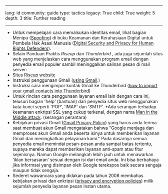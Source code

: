 

---

lang: id
community: guide
type: tactics
legacy: True
child: True
weight: 5
depth: 3
title: Further reading

---

* Untuk mempelajari cara memalsukan identitas email,  lihat bagian Menipu ([Spoofing](http://www.frontlinedefenders.org/manual/en/esecman/chapter2_5.html#2_5b)) di buku Keamanan dan Kerahasiaan Digital untuk Pembela Hak Asasi Manusia ([Digital Security and Privacy for Human Rights Defenders](http://www.frontlinedefenders.org/manual/en/esecman/)). 
* Selain Panduan Praktis *Riseup* dan *Thunderbird* , ada juga sejumlah situs web yang menjelaskan cara menggunakan program email dengan penyedia email populer sambil meninggalkan salinan pesan di mail server:
 * Situs [Riseup website](http://help.riseup.net/mail/mail-clients/)
 * Instruksi penggunaan Gmail ([using Gmail](http://mail.google.com/support/bin/topic.py?topic=12805).)
 * Instruksi cara mengimpor kontak Gmail ke Thunderbird ([how to import your gmail contacts into Thunderbird](http://email.about.com/od/mozillathunderbirdtips/qt/et_gmail_addr.htm))
 * Untuk rincian cara penggunaan layanan email lain dengan cara ini, telusuri bagian 'help' (bantuan) dari penyedia situs web menggunakan kata kunci seperti 'POP', 'IMAP' dan 'SMTP'. 
*Ada serangan terhadap keamanan enkripsi SSL yang cukup terkenal, dengan nama  [Man in the Middle attack](http://www.frontlinedefenders.org/manual/en/esecman/chapter2_7.html#2_7c).
(serangan perantara)
* Kebijakan privasi Gmail ([Gmail Privacy Policy](http://mail.google.com/mail/help/intl/en/privacy.html)) yang harus anda terima saat membuat akun Gmail mengatakan bahwa &quot;Google menjaga dan memproses akun Gmail anda beserta isinya untuk memberikan layanan Gmail dan meningkatkan pelayanan kami.&quot; Pada dasarnya semua penyedia email memindai pesan-pesan anda sampai batas tertentu, supaya mereka dapat memberikan layanan anti-spam atau fitur sejenisnya. Namun Google melangkah lebih jauh untuk menawarkan ‘iklan bersasaran’ sesuai dengan isi dari email anda. Ini bisa berbahaya jika informasi yang disimpan oleh Google terekspos baik secara sengaja maupun tidak sengaja. 
* Sederet wawancara yang didakan pada tahun 2008 membahas kebijakan privasi dan enkripsi ([privacy and encryption policies](http://news.cnet.com/8301-13578_3-9962106-38.html)) milik sejumlah penyedia layanan pesan instan utama.

